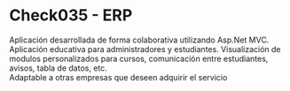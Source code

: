 # Check035 - ERP

Aplicación desarrollada de forma colaborativa utilizando Asp.Net MVC.<br>Aplicación educativa para administradores y estudiantes. Visualización de modulos personalizados para cursos, comunicación entre estudiantes, avisos, tabla de datos, etc. <br>Adaptable a otras empresas que deseen adquirir el servicio
